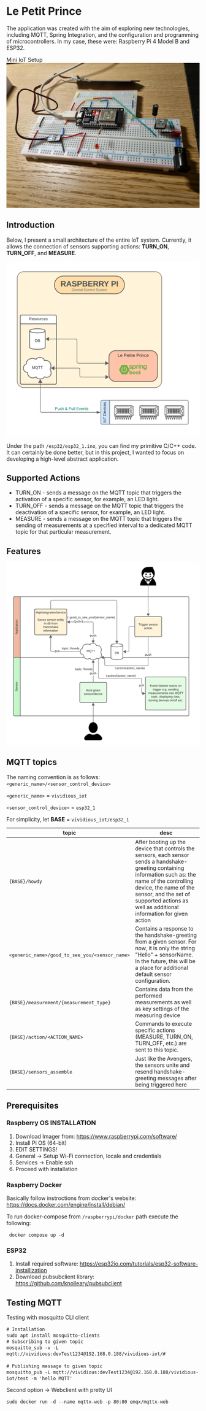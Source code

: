 # Le Petit Prince

The application was created with the aim of exploring new technologies, including MQTT, Spring Integration, and the configuration and programming of microcontrollers. In my case, these were: Raspberry Pi 4 Model B and ESP32.

Mini IoT Setup
![MiniIotSetup](docs/pictures/esp32_circuit.jpeg)

## Introduction

Below, I present a small architecture of the entire IoT system. Currently, it allows the connection of sensors supporting actions: **TURN_ON**, **TURN_OFF**, and **MEASURE**.

![Architecture](docs/pictures/architecture_preview.png)

Under the path `/esp32/esp32_1.ino`, you can find my primitive C/C++ code. It can certainly be done better, but in this project, I wanted to focus on developing a high-level abstract application.

## Supported Actions

- TURN_ON - sends a message on the MQTT topic that triggers the activation of a specific sensor, for example, an LED light.
- TURN_OFF - sends a message on the MQTT topic that triggers the deactivation of a specific sensor, for example, an LED light.
- MEASURE - sends a message on the MQTT topic that triggers the sending of measurements at a specified interval to a dedicated MQTT topic for that particular measurement.

## Features
![FeaturesInUse](/docs/pictures/features_in_use.png)

## MQTT topics

The naming convention is as follows: `<generic_name>/<sensor_control_device>`

`<generic_name>` = `vividious_iot`

`<sensor_control_device>` = `esp32_1`

For simplicity, let **BASE** = `vividious_iot/esp32_1`

| topic                                          | desc                                                                                                                                                                                                                                                                          |
| ---------------------------------------------- | ----------------------------------------------------------------------------------------------------------------------------------------------------------------------------------------------------------------------------------------------------------------------------- |
| `{BASE}/howdy`                                 | After booting up the device that controls the sensors, each sensor sends a handshake-greeting containing information such as: the name of the controlling device, the name of the sensor, and the set of supported actions as well as additional information for given action |
| `<generic_name>/good_to_see_you/<sensor_name>` | Contains a response to the handshake-greeting from a given sensor. For now, it is only the string "Hello" + sensorName. In the future, this will be a place for additional default sensor configuration.                                                                      |
| `{BASE}/measurement/{measurement_type}`        | Contains data from the performed measurements as well as key settings of the measuring device                                                                                                                                                                                 |
| `{BASE}/action/<ACTION_NAME>`                  | Commands to execute specific actions (MEASURE, TURN_ON, TURN_OFF, etc.) are sent to this topic.                                                                                                                                                                               |
| `{BASE}/sensors_assemble`                      | Just like the Avengers, the sensors unite and resend handshake-greeting messages after being triggered here                                                                                                                                                                   |

## Prerequisites

### Raspberry OS INSTALLATION

1. Download Imager from: https://www.raspberrypi.com/software/
2. Install Pi OS (64-bit)
3. EDIT SETTINGS!
4. General -> Setup Wi-Fi connection, locale and credentials
5. Services -> Enable ssh
6. Proceed with installation

### Raspberry Docker

Basically follow instroctions from docker's website: https://docs.docker.com/engine/install/debian/

To run docker-compose from `/raspberrypi/docker` path execute the following:

```
 docker compose up -d
```

### ESP32

1. Install required software: https://esp32io.com/tutorials/esp32-software-installization
2. Download pubsubclient library: https://github.com/knolleary/pubsubclient

## Testing MQTT

Testing with mosquitto CLI client

```shell
# Installation
sudo apt install mosquitto-clients
# Subscribing to given topic
mosquitto_sub -v -L mqtt://vividious:devTest1234@192.168.0.188/vividious-iot/#

# Publishing message to given topic
mosquitto_pub -L mqtt://vividious:devTest1234@192.168.0.188/vividious-iot/test -m 'hello MQTT'
```

Second option -> Webclient with pretty UI

```shell
sudo docker run -d --name mqttx-web -p 80:80 emqx/mqttx-web
```
